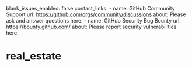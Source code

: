 blank_issues_enabled: false
contact_links:
    - name: GitHub Community Support
    url: https://github.com/orgs/community/discussions
    about: Please ask and answer questions here.
    - name: GitHub Security Bug Bounty
    url: https://bounty.github.com/
    about: Please report security vulnerabilities here.
# real_estate
